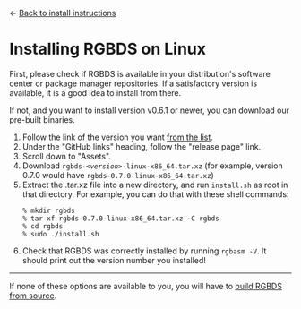 
<hgroup>

← [Back to install instructions](/install)

# Installing RGBDS on Linux

</hgroup>

First, please check if RGBDS is available in your distribution's software center or package manager repositories.
If a satisfactory version is available, it is a good idea to install from there.

If not, and you want to install version v0.6.1 or newer, you can download our pre-built binaries.

1. Follow the link of the version you want [from the list](/docs).
2. Under the "GitHub links" heading, follow the "release page" link.
3. Scroll down to "Assets".
4. Download <code>rgbds-<var>&lt;version&gt;</var>-linux-x86_64.tar.xz</code> (for example, version 0.7.0 would have `rgbds-0.7.0-linux-x86_64.tar.xz`)
5. Extract the .tar.xz file into a new directory, and run `install.sh` as root in that directory. For example, you can do that with these shell commands:
   ```console
   % mkdir rgbds
   % tar xf rgbds-0.7.0-linux-x86_64.tar.xz -C rgbds
   % cd rgbds
   % sudo ./install.sh
   ```
6. Check that RGBDS was correctly installed by running `rgbasm -V`.
   It should print out the version number you installed!

---

If none of these options are available to you, you will have to [build RGBDS from source](source).
